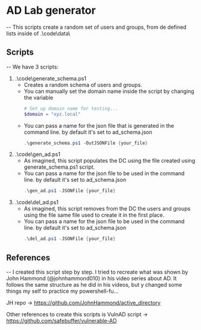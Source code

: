 # AD Lab generator
--
This scripts create a random set of users and groups, from de defined lists inside of .\code\data\

## Scripts
--
We have 3 scripts:
1. .\code\generate_schema.ps1
	- Creates a random schema of users and groups.
	- You can manually set the domain name inside the script by changing the variable
		```powershell
		# Set up domain name for testing...
		$domain = "xyz.local"
		```
	- You can pass a name for the json file that is generated in the command line. by default it's set to ad_schema.json
		```powershell
		.\generate_schema.ps1 -OutJSONFile {your_file}
		```
2. .\code\gen_ad.ps1
	- As imagined, this script populates the DC using the file created using generate_schema.ps1 script.
	- You can pass a name for the json file to be used in the command line. by default it's set to ad_schema.json
		```powershell
		.\gen_ad.ps1 -JSONFile {your_file}
		```
3. .\code\del_ad.ps1
	- As imagined, this script removes from the DC the users and groups using the file same file used to create it in the first place.
	- You can pass a name for the json file to be used in the command line. by default it's set to ad_schema.json
		```powershell
		.\del_ad.ps1 -JSONFile {your_file}
		```

## References
--
I created this script step by step. I tried to recreate what was shown by John Hammond (@johnhammond010) in his video series about AD. It follows the same structure as he did in his videos, but y changed some things my self to practice my powershell-fu...

JH repo -> https://github.com/JohnHammond/active_directory

Other references to create this scripts is VulnAD script -> https://github.com/safebuffer/vulnerable-AD

